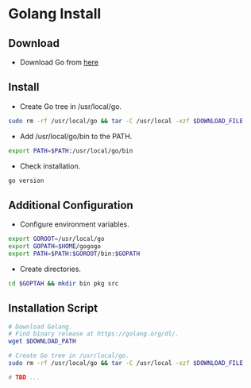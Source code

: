 Golang Install
==============

Download
--------

- Download Go from [here](https://golang.org/dl/)

Install
-------

- Create Go tree in /usr/local/go.
```sh
sudo rm -rf /usr/local/go && tar -C /usr/local -xzf $DOWNLOAD_FILE
```

- Add /usr/local/go/bin to the PATH.
```sh
export PATH=$PATH:/usr/local/go/bin
```

- Check installation.
```sh
go version
```

Additional Configuration
-----------------------

- Configure environment variables.
```sh
export GOROOT=/usr/local/go
export GOPATH=$HOME/gogogo
export PATH=$PATH:$GOROOT/bin:$GOPATH
```

- Create directories.
```sh
cd $GOPTAH && mkdir bin pkg src
```

Installation Script
-------------------

```sh
# Download Golang.
# Find binary release at https://golang.org/dl/.
wget $DOWNLOAD_PATH

# Create Go tree in /usr/local/go.
sudo rm -rf /usr/local/go && tar -C /usr/local -xzf $DOWNLOAD_FILE

# TBD ...
```